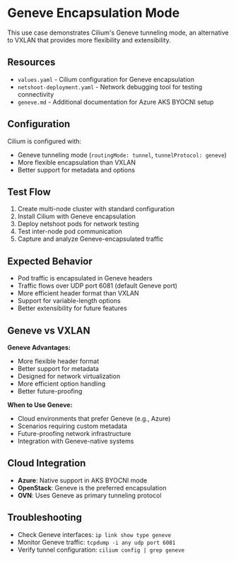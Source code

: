 # Geneve Encapsulation Mode

This use case demonstrates Cilium's Geneve tunneling mode, an alternative to VXLAN that provides more flexibility and extensibility.

## Resources

- `values.yaml` - Cilium configuration for Geneve encapsulation
- `netshoot-deployment.yaml` - Network debugging tool for testing connectivity
- `geneve.md` - Additional documentation for Azure AKS BYOCNI setup

## Configuration

Cilium is configured with:
- Geneve tunneling mode (`routingMode: tunnel`, `tunnelProtocol: geneve`)
- More flexible encapsulation than VXLAN
- Better support for metadata and options

## Test Flow

1. Create multi-node cluster with standard configuration
2. Install Cilium with Geneve encapsulation
3. Deploy netshoot pods for network testing
4. Test inter-node pod communication
5. Capture and analyze Geneve-encapsulated traffic

## Expected Behavior

- Pod traffic is encapsulated in Geneve headers
- Traffic flows over UDP port 6081 (default Geneve port)
- More efficient header format than VXLAN
- Support for variable-length options
- Better extensibility for future features

## Geneve vs VXLAN

**Geneve Advantages:**
- More flexible header format
- Better support for metadata
- Designed for network virtualization
- More efficient option handling
- Better future-proofing

**When to Use Geneve:**
- Cloud environments that prefer Geneve (e.g., Azure)
- Scenarios requiring custom metadata
- Future-proofing network infrastructure
- Integration with Geneve-native systems

## Cloud Integration

- **Azure**: Native support in AKS BYOCNI mode
- **OpenStack**: Geneve is the preferred encapsulation
- **OVN**: Uses Geneve as primary tunneling protocol

## Troubleshooting

- Check Geneve interfaces: `ip link show type geneve`
- Monitor Geneve traffic: `tcpdump -i any udp port 6081`
- Verify tunnel configuration: `cilium config | grep geneve`